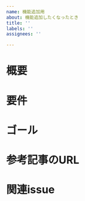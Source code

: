 ```yaml
---
name: 機能追加用
about: 機能追加したくなったとき
title: ''
labels: ''
assignees: ''

---
```


# 概要
<!-- このissue で何ができるようになればいいのか -->

# 要件
<!-- 設計内容を書く-->

<!-- 登録機能new~createアクションの動作なら-->


# ゴール
<!-- 何のファイルが作成できたら・何が動作したらゴールなのか-->


# 参考記事のURL
<!-- 参考にした記事のURL。 -->

# 関連issue
